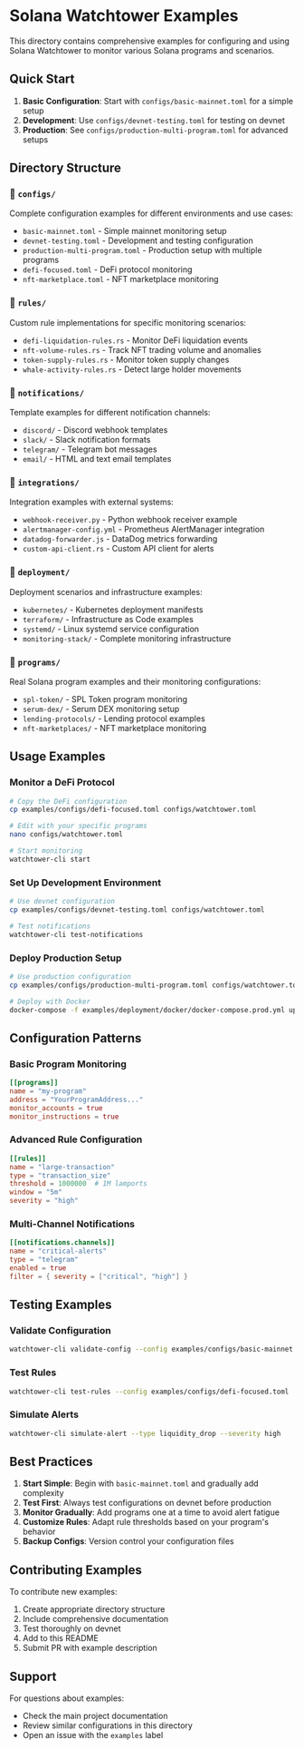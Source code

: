 # Solana Watchtower Examples

This directory contains comprehensive examples for configuring and using Solana Watchtower to monitor various Solana programs and scenarios.

## Quick Start

1. **Basic Configuration**: Start with `configs/basic-mainnet.toml` for a simple setup
2. **Development**: Use `configs/devnet-testing.toml` for testing on devnet
3. **Production**: See `configs/production-multi-program.toml` for advanced setups

## Directory Structure

### 📁 `configs/`
Complete configuration examples for different environments and use cases:
- `basic-mainnet.toml` - Simple mainnet monitoring setup
- `devnet-testing.toml` - Development and testing configuration
- `production-multi-program.toml` - Production setup with multiple programs
- `defi-focused.toml` - DeFi protocol monitoring
- `nft-marketplace.toml` - NFT marketplace monitoring

### 📁 `rules/`
Custom rule implementations for specific monitoring scenarios:
- `defi-liquidation-rules.rs` - Monitor DeFi liquidation events
- `nft-volume-rules.rs` - Track NFT trading volume and anomalies
- `token-supply-rules.rs` - Monitor token supply changes
- `whale-activity-rules.rs` - Detect large holder movements

### 📁 `notifications/`
Template examples for different notification channels:
- `discord/` - Discord webhook templates
- `slack/` - Slack notification formats
- `telegram/` - Telegram bot messages
- `email/` - HTML and text email templates

### 📁 `integrations/`
Integration examples with external systems:
- `webhook-receiver.py` - Python webhook receiver example
- `alertmanager-config.yml` - Prometheus AlertManager integration
- `datadog-forwarder.js` - DataDog metrics forwarding
- `custom-api-client.rs` - Custom API client for alerts

### 📁 `deployment/`
Deployment scenarios and infrastructure examples:
- `kubernetes/` - Kubernetes deployment manifests
- `terraform/` - Infrastructure as Code examples
- `systemd/` - Linux systemd service configuration
- `monitoring-stack/` - Complete monitoring infrastructure

### 📁 `programs/`
Real Solana program examples and their monitoring configurations:
- `spl-token/` - SPL Token program monitoring
- `serum-dex/` - Serum DEX monitoring setup
- `lending-protocols/` - Lending protocol examples
- `nft-marketplaces/` - NFT marketplace monitoring

## Usage Examples

### Monitor a DeFi Protocol

```bash
# Copy the DeFi configuration
cp examples/configs/defi-focused.toml configs/watchtower.toml

# Edit with your specific programs
nano configs/watchtower.toml

# Start monitoring
watchtower-cli start
```

### Set Up Development Environment

```bash
# Use devnet configuration
cp examples/configs/devnet-testing.toml configs/watchtower.toml

# Test notifications
watchtower-cli test-notifications
```

### Deploy Production Setup

```bash
# Use production configuration
cp examples/configs/production-multi-program.toml configs/watchtower.toml

# Deploy with Docker
docker-compose -f examples/deployment/docker/docker-compose.prod.yml up -d
```

## Configuration Patterns

### Basic Program Monitoring
```toml
[[programs]]
name = "my-program"
address = "YourProgramAddress..."
monitor_accounts = true
monitor_instructions = true
```

### Advanced Rule Configuration
```toml
[[rules]]
name = "large-transaction"
type = "transaction_size"
threshold = 1000000  # 1M lamports
window = "5m"
severity = "high"
```

### Multi-Channel Notifications
```toml
[[notifications.channels]]
name = "critical-alerts"
type = "telegram"
enabled = true
filter = { severity = ["critical", "high"] }
```

## Testing Examples

### Validate Configuration
```bash
watchtower-cli validate-config --config examples/configs/basic-mainnet.toml
```

### Test Rules
```bash
watchtower-cli test-rules --config examples/configs/defi-focused.toml
```

### Simulate Alerts
```bash
watchtower-cli simulate-alert --type liquidity_drop --severity high
```

## Best Practices

1. **Start Simple**: Begin with `basic-mainnet.toml` and gradually add complexity
2. **Test First**: Always test configurations on devnet before production
3. **Monitor Gradually**: Add programs one at a time to avoid alert fatigue
4. **Customize Rules**: Adapt rule thresholds based on your program's behavior
5. **Backup Configs**: Version control your configuration files

## Contributing Examples

To contribute new examples:

1. Create appropriate directory structure
2. Include comprehensive documentation
3. Test thoroughly on devnet
4. Add to this README
5. Submit PR with example description

## Support

For questions about examples:
- Check the main project documentation
- Review similar configurations in this directory
- Open an issue with the `examples` label 